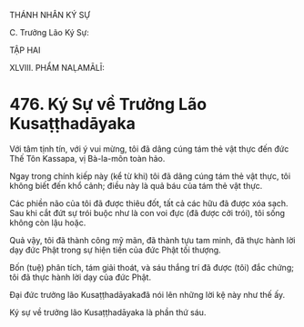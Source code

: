 THÁNH NHÂN KÝ SỰ

C. Trưởng Lão Ký Sự:

TẬP HAI

XLVIII. PHẨM NAḶAMĀLĪ:

# 476. Ký Sự về Trưởng Lão Kusaṭṭhadāyaka

Với tâm tịnh tín, với ý vui mừng, tôi đã dâng cúng tám thẻ vật thực đến đức Thế Tôn Kassapa, vị Bà-la-môn toàn hảo.

Ngay trong chính kiếp này (kể từ khi) tôi đã dâng cúng tám thẻ vật thực, tôi không biết đến khổ cảnh; điều này là quả báu của tám thẻ vật thực.

Các phiền não của tôi đã được thiêu đốt, tất cả các hữu đã được xóa sạch. Sau khi cắt đứt sự trói buộc như là con voi đực (đã được cởi trói), tôi sống không còn lậu hoặc.

Quả vậy, tôi đã thành công mỹ mãn, đã thành tựu tam minh, đã thực hành lời dạy đức Phật trong sự hiện tiền của đức Phật tối thượng.

Bốn (tuệ) phân tích, tám giải thoát, và sáu thắng trí đã được (tôi) đắc chứng; tôi đã thực hành lời dạy của đức Phật.

Đại đức trưởng lão Kusaṭṭhadāyakađã nói lên những lời kệ này như thế ấy.

Ký sự về trưởng lão Kusaṭṭhadāyaka là phần thứ sáu.
